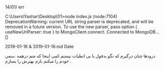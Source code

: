 

14/01/
err

C:\Users\Yashar\Desktop\01>node index.js
(node:7104) DeprecationWarning: current URL string parser is deprecated, and will be removed in a future version. To use the new parser, pass option { useNewUrlParser: true } to MongoClient.connect.
Connected to MongoDB...
[]

2019-01-16 & 2019-01-16.md Date 

درودها چنان درگیرم که نگو بدقول یا بی انظبات نیستم کمی اینجا که منم درهمه .سعی خودم را  میکنم بازم بهترش را بسازم . 
